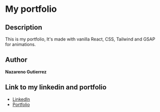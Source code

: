 # My portfolio
## Description
This is my portfolio, It's made with vanilla React, CSS, Tailwind and GSAP for animations.

## Author
**Nazareno Gutierrez**

## Link to my linkedin and portfolio
* [LinkedIn](https://www.linkedin.com/in/nazarenogutierrez1/)
* [Portfolio](https://nazagutierrez.github.io/portfolio/)
